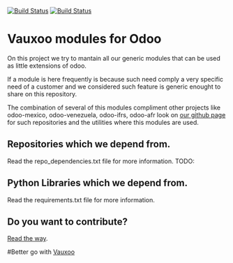 [![Build Status](http://runbot.odoo.com/logo.png)](http://runbot.vauxoo.com/runbot/)
[![Build Status](https://travis-ci.org/Vauxoo/addons-vauxoo.svg?branch=9.0)](https://travis-ci.org/Vauxoo/addons-vauxoo)

Vauxoo modules for Odoo
===

On this project we try to mantain all our generic modules that can be used as
little extensions of odoo.

If a module is here frequently is because such need comply a very specific need
of a customer and we considered such feature is generic enought to share on
this repository.

The combination of several of this modules compliment other projects like
odoo-mexico, odoo-venezuela, odoo-ifrs, odoo-afr look on [our github
page](https://github.com/Vauxoo) for such repositories and the utilities where
this modules are used.

Repositories which we depend from.
---

Read the repo_dependencies.txt file for more information. TODO:

Python Libraries which we depend from.
---

Read the requirements.txt file for more information.

Do you want to contribute?
---

[Read the way](https://github.com/Vauxoo/addons-vauxoo/blob/9.0/CONTRIBUTING.md).

#Better go with [Vauxoo](http://vauxoo.com)

